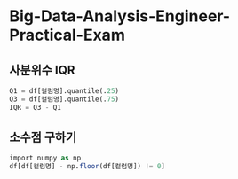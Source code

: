 # Big-Data-Analysis-Engineer-Practical-Exam

## 사분위수 IQR
 ```sql
Q1 = df[컬럼명].quantile(.25)
Q3 = df[컬럼명].quantile(.75)
IQR = Q3 - Q1
```
## 소수점 구하기
 ```sql
import numpy as np
df[df[컬럼명] - np.floor(df[컬럼명]) != 0]
```

